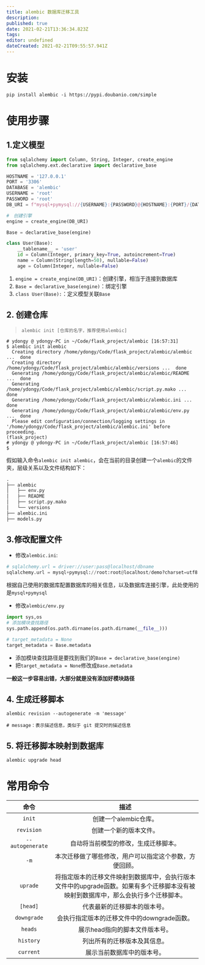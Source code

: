 ```yaml
---
title: alembic 数据库迁移工具
description: 
published: true
date: 2021-02-21T13:36:34.823Z
tags: 
editor: undefined
dateCreated: 2021-02-21T09:55:57.941Z
---
```


# 安装
```shell
pip install alembic -i https://pypi.doubanio.com/simple
```

# 使用步骤

## 1.定义模型

```python
from sqlalchemy import Column, String, Integer, create_engine
from sqlalchemy.ext.declarative import declarative_base

HOSTNAME = '127.0.0.1'
PORT = '3306'
DATABASE = 'alembic'
USERNAME = 'root'
PASSWORD = 'root'
DB_URI = f"mysql+pymysql://{USERNAME}:{PASSWORD}@{HOSTNAME}:{PORT}/{DATABASE}?charset=utf8"

#　创建引擎
engine = create_engine(DB_URI)

Base = declarative_base(engine)

class User(Base):
    __tablename__ = 'user'
    id = Column(Integer, primary_key=True, autoincrement=True)
    name = Column(String(length=50), nullable=False)
    age = Column(Integer, nullable=False)
```
1. `engine = create_engine(DB_URI)`：创建引擎，相当于连接到数据库
2. `Base = declarative_base(engine)`：绑定引擎
3. `class User(Base):`：定义模型关联`Base`


## 2. 创建仓库

> `alembic init [仓库的名字，推荐使用alembic]`

```shell
# ydongy @ ydongy-PC in ~/Code/flask_project/alembic [16:57:31]
$ alembic init alembic
  Creating directory /home/ydongy/Code/flask_project/alembic/alembic ...  done
  Creating directory /home/ydongy/Code/flask_project/alembic/alembic/versions ...  done
  Generating /home/ydongy/Code/flask_project/alembic/alembic/README ...  done
  Generating /home/ydongy/Code/flask_project/alembic/alembic/script.py.mako ...  done
  Generating /home/ydongy/Code/flask_project/alembic/alembic.ini ...  done
  Generating /home/ydongy/Code/flask_project/alembic/alembic/env.py ...  done
  Please edit configuration/connection/logging settings in '/home/ydongy/Code/flask_project/alembic/alembic.ini' before proceeding.
(flask_project)
# ydongy @ ydongy-PC in ~/Code/flask_project/alembic [16:57:46]
$
```

假如输入命令`alembic init alembic`，会在当前的目录创建一个`alembic`的文件夹，层级关系以及文件结构如下：
```python
.
├── alembic
│   ├── env.py
│   ├── README
│   ├── script.py.mako
│   └── versions
├── alembic.ini
├── models.py
```

## 3.修改配置文件
- 修改`alembic.ini`:

```python
# sqlalchemy.url = driver://user:pass@localhost/dbname
sqlalchemy.url = mysql+pymysql://root:root@localhost/demo?charset=utf8
```
根据自己使用的数据库配置数据库的相关信息，以及数据库连接引擎，此处使用的是`mysql+pymysql`

- 修改`alembic/env.py`

```python
import sys,os
# 添加模块查找路径
sys.path.append(os.path.dirname(os.path.dirname(__file__)))

# target_metadata = None
target_metadata = Base.metadata
```
-  添加模块查找路径是要找到我们的`Base = declarative_base(engine)`
-  把`target_metadata = None`修改成`Base.metadata`

**一般这一步容易出错，大部分就是没有添加好模块路径**


## 4. 生成迁移脚本
```shell
alembic revision --autogenerate -m 'message'

# message：表示描述信息，类似于 git 提交时的描述信息
```

## 5. 将迁移脚本映射到数据库
```shell
alembic upgrade head
```

# 常用命令

|       命令       |                             描述                             |
| :--------------: | :----------------------------------------------------------: |
|      `init`      |                    创建一个alembic仓库。                     |
|    `revision`    |                    创建一个新的版本文件。                    |
| `--autogenerate` |             自动将当前模型的修改，生成迁移脚本。             |
|       `-m`       |    本次迁移做了哪些修改，用户可以指定这个参数，方便回顾。    |
|     `uprade`     | 将指定版本的迁移文件映射到数据库中，会执行版本文件中的upgrade函数。如果有多个迁移脚本没有被映射到数据库中，那么会执行多个迁移脚本。 |
|     `[head]`     |                 代表最新的迁移脚本的版本号。                 |
|   `downgrade`    |         会执行指定版本的迁移文件中的downgrade函数。          |
|     `heads`      |                展示head指向的脚本文件版本号。                |
|    `history`     |                 列出所有的迁移版本及其信息。                 |
|    `current`     |                  展示当前数据库中的版本号。                  |
